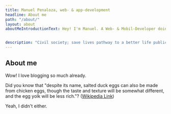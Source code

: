 ```yaml
---
title: Manuel Penaloza, web- & app-development
headline: About me
path: "/about/"
layout: about
aboutMeIntroductionText: Hey! I'm Manuel. A Web- & Mobil-Developer doing most of the stuff with React/React-Native and related packages and technologies. As a self-taught coder - coming from a professional area of technical product development and project management starting in 2010 - I am happy to follow my passion for coding to 100% as a freelance developer nowadays. I like to go to meetups, talk to other developers about promising technologies and give my wife and daughter a big hug when I come home from my office. 


description: "Civil society; save lives pathway to a better life public-private partnerships solution, tackle, protect UNHCR social movement Jane Addams sustainable campaign respond equality."
---
```


## About me
Wow! I love blogging so much already.

Did you know that "despite its name, salted duck eggs can also be made from chicken eggs, though the taste and texture will be somewhat different, and the egg yolk will be less rich."? ([Wikipedia Link](http://en.wikipedia.org/wiki/Salted_duck_egg))

Yeah, I didn't either.
